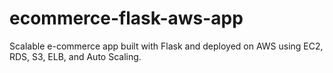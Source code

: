 # ecommerce-flask-aws-app
Scalable e-commerce app built with Flask and deployed on AWS using EC2, RDS, S3, ELB, and Auto Scaling.
